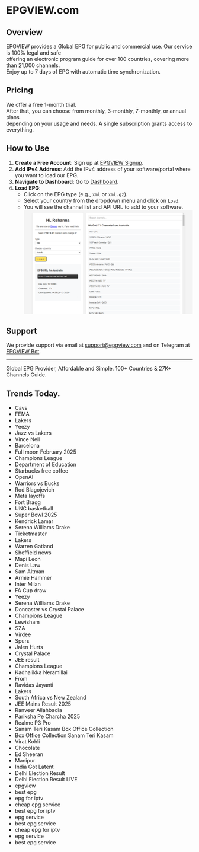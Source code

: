 # EPGVIEW.com



## Overview
EPGVIEW provides a Global EPG for public and commercial use. Our service is 100% legal and safe\
offering an electronic program guide for over 100 countries, covering more than 21,000 channels.\
Enjoy up to 7 days of EPG with automatic time synchronization.

## Pricing
We offer a free 1-month trial. \
After that, you can choose from monthly, 3-monthly, 7-monthly, or annual plans \
depending on your usage and needs. A single subscription grants access to everything.

## How to Use
1. **Create a Free Account**: Sign up at [EPGVIEW Signup](https://epgview.com/signup.php).
2. **Add IPv4 Address**: Add the IPv4 address of your software/portal where you want to load our EPG.
3. **Navigate to Dashboard**: Go to [Dashboard](https://epgview.com/dashboard.php).
4. **Load EPG**:
   - Click on the EPG type (e.g., `xml` or `xml.gz`).
   - Select your country from the dropdown menu and click on `Load`.
   - You will see the channel list and API URL to add to your software.
![EPGVIEW](img/dashboard.png)
## Support
We provide support via email at [support@epgview.com](mailto:support@epgview.com) and on Telegram at [EPGVIEW Bot](https://t.me/epgview_bot).

---

Global EPG Provider, Affordable and Simple. 100+ Countries & 27K+ Channels Guide.

## Trends Today.

- Cavs
- FEMA
- Lakers
- Yeezy
- Jazz vs Lakers
- Vince Neil
- Barcelona
- Full moon February 2025
- Champions League
- Department of Education
- Starbucks free coffee
- OpenAI
- Warriors vs Bucks
- Rod Blagojevich
- Meta layoffs
- Fort Bragg
- UNC basketball
- Super Bowl 2025
- Kendrick Lamar
- Serena Williams Drake
- Ticketmaster
- Lakers
- Warren Gatland
- Sheffield news
- Mapi Leon
- Denis Law
- Sam Altman
- Armie Hammer
- Inter Milan
- FA Cup draw
- Yeezy
- Serena Williams Drake
- Doncaster vs Crystal Palace
- Champions League
- Lewisham
- SZA
- Virdee
- Spurs
- Jalen Hurts
- Crystal Palace
- JEE result
- Champions League
- Kadhalikka Neramillai
- From
- Ravidas Jayanti
- Lakers
- South Africa vs New Zealand
- JEE Mains Result 2025
- Ranveer Allahbadia
- Pariksha Pe Charcha 2025
- Realme P3 Pro
- Sanam Teri Kasam Box Office Collection
- Box Office Collection Sanam Teri Kasam
- Virat Kohli
- Chocolate
- Ed Sheeran
- Manipur
- India Got Latent
- Delhi Election Result
- Delhi Election Result LIVE
- epgview
- best epg
- epg for iptv
- cheap epg service
- best epg for iptv
- epg service
- best epg service
- cheap epg for iptv
- epg service
- best epg service
